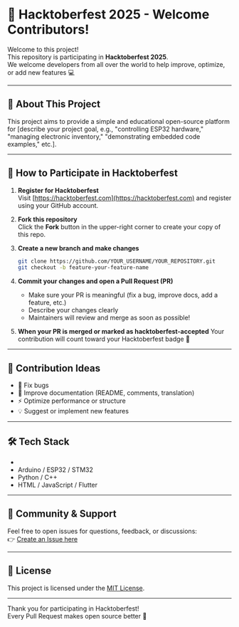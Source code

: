 # 🎃 Hacktoberfest 2025 - Welcome Contributors!

Welcome to this project!  
This repository is participating in **Hacktoberfest 2025**.  
We welcome developers from all over the world to help improve, optimize, or add new features 💻

---

## 🌟 About This Project
This project aims to provide a simple and educational open-source platform for [describe your project goal, e.g., "controlling ESP32 hardware," "managing electronic inventory," "demonstrating embedded code examples," etc.].

---

## 🚀 How to Participate in Hacktoberfest

1. **Register for Hacktoberfest**  
   Visit [https://hacktoberfest.com](https://hacktoberfest.com) and register using your GitHub account.

2. **Fork this repository**  
   Click the **Fork** button in the upper-right corner to create your copy of this repo.

3. **Create a new branch and make changes**
   ```bash
   git clone https://github.com/YOUR_USERNAME/YOUR_REPOSITORY.git
   git checkout -b feature-your-feature-name
   ```

4. **Commit your changes and open a Pull Request (PR)**
   - Make sure your PR is meaningful (fix a bug, improve docs, add a feature, etc.)  
   - Describe your changes clearly  
   - Maintainers will review and merge as soon as possible!

5. **When your PR is merged or marked as hacktoberfest-accepted**
   Your contribution will count toward your Hacktoberfest badge 🏅

---

## 🧠 Contribution Ideas
- 🧩 Fix bugs  
- 📘 Improve documentation (README, comments, translation)  
- ⚡ Optimize performance or structure  
- 💡 Suggest or implement new features  

---

## 🛠️ Tech Stack
-
- Arduino / ESP32 / STM32
- Python / C++
- HTML / JavaScript / Flutter

---

## 💬 Community & Support
Feel free to open issues for questions, feedback, or discussions:  
👉 [Create an Issue here](../../issues)

---

## 📄 License
This project is licensed under the [MIT License](LICENSE).

---

Thank you for participating in Hacktoberfest!  
Every Pull Request makes open source better 💖
